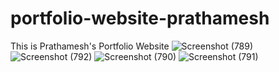 # portfolio-website-prathamesh
This is Prathamesh's Portfolio Website
![Screenshot (789)](https://github.com/user-attachments/assets/31277a54-a7a8-4cd0-b9ed-5cbc381086cb)
![Screenshot (792)](https://github.com/user-attachments/assets/a7a9b580-a4b4-4bc7-bc35-cbc343c24bb7)
![Screenshot (790)](https://github.com/user-attachments/assets/0b09f1fe-2c13-4dbb-abce-d4b8e58e4efa)
![Screenshot (791)](https://github.com/user-attachments/assets/638ecad6-43a5-42bc-9670-822c67ac9a56)
